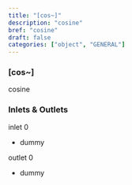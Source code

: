 ```yaml
---
title: "[cos~]"
description: "cosine"
bref: "cosine"
draft: false
categories: ["object", "GENERAL"]
---
```


### [cos~]

cosine

### Inlets & Outlets

inlet 0

 - dummy

outlet 0

 - dummy
 
